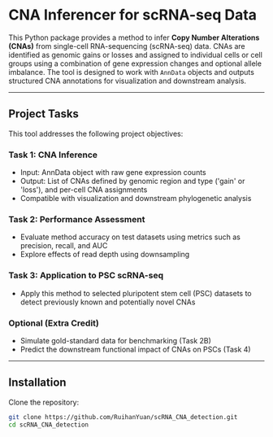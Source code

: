 # CNA Inferencer for scRNA-seq Data

This Python package provides a method to infer **Copy Number Alterations (CNAs)** from single-cell RNA-sequencing (scRNA-seq) data. CNAs are identified as genomic gains or losses and assigned to individual cells or cell groups using a combination of gene expression changes and optional allele imbalance. The tool is designed to work with `AnnData` objects and outputs structured CNA annotations for visualization and downstream analysis.

---

## Project Tasks

This tool addresses the following project objectives:

### Task 1: CNA Inference
- Input: AnnData object with raw gene expression counts
- Output: List of CNAs defined by genomic region and type ('gain' or 'loss'), and per-cell CNA assignments
- Compatible with visualization and downstream phylogenetic analysis

### Task 2: Performance Assessment
- Evaluate method accuracy on test datasets using metrics such as precision, recall, and AUC
- Explore effects of read depth using downsampling

### Task 3: Application to PSC scRNA-seq
- Apply this method to selected pluripotent stem cell (PSC) datasets to detect previously known and potentially novel CNAs

### Optional (Extra Credit)
- Simulate gold-standard data for benchmarking (Task 2B)
- Predict the downstream functional impact of CNAs on PSCs (Task 4)

---

## Installation

Clone the repository:
```bash
git clone https://github.com/RuihanYuan/scRNA_CNA_detection.git
cd scRNA_CNA_detection
